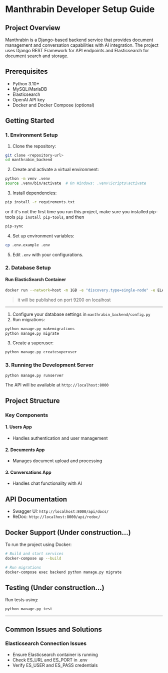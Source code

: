 # Manthrabin Developer Setup Guide

## Project Overview

Manthrabin is a Django-based backend service that provides document management and conversation capabilities with AI integration. The project uses Django REST Framework for API endpoints and Elasticsearch for document search and storage.

## Prerequisites

- Python 3.10+
- MySQL/MariaDB
- Elasticsearch
- OpenAI API key
- Docker and Docker Compose (optional)

## Getting Started

### 1. Environment Setup

1. Clone the repository:

```bash
git clone <repository-url>
cd manthrabin_backend
```

2. Create and activate a virtual environment:

```bash
python -m venv .venv
source .venv/bin/activate  # On Windows: .venv\Scripts\activate
```

3. Install dependencies:

```bash
pip install -r requirements.txt
```

or if it's not the first time you run this project, make sure you installed pip-tools `pip install pip-tools`, and then

```bash
pip-sync
```

4. Set up environment variables:

```bash
cp .env.example .env
```

5. Edit `.env` with your configurations.

### 2. Database Setup

#### Run ElasticSearch Container

```bash
docker run --network=host -m 1GB -e "discovery.type=single-node" -e ELASTICSEARCH_USERNAME=elastic -e ELASTICSEARCH_PASSWORD=12345678 -e "xpack.security.enabled=false" -e "xpack.security.enrollment.enabled=false" public.ecr.aws/docker/library/elasticsearch:8.17.4
```

> it will be published on port 9200 on localhost
---

1. Configure your database settings in `manthrabin_backend/config.py`
2. Run migrations:

```bash
python manage.py makemigrations
python manage.py migrate
```

3. Create a superuser:

```bash
python manage.py createsuperuser
```

### 3. Running the Development Server

```bash
python manage.py runserver
```

The API will be available at `http://localhost:8000`

## Project Structure

### Key Components

#### 1. Users App

- Handles authentication and user management

#### 2. Documents App

- Manages document upload and processing

#### 3. Conversations App

- Handles chat functionality with AI

## API Documentation

- Swagger UI: `http://localhost:8000/api/docs/`
- ReDoc: `http://localhost:8000/api/redoc/`

## Docker Support (Under construction...)

To run the project using Docker:

```bash
# Build and start services
docker-compose up --build

# Run migrations
docker-compose exec backend python manage.py migrate
```

## Testing (Under construction...)

Run tests using:

```bash
python manage.py test
```

---

## Common Issues and Solutions

### Elasticsearch Connection Issues

- Ensure Elasticsearch container is running
- Check ES_URL and ES_PORT in .env
- Verify ES_USER and ES_PASS credentials
